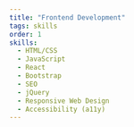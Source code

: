 ```yaml
---
title: "Frontend Development"
tags: skills
order: 1
skills:
  - HTML/CSS
  - JavaScript
  - React
  - Bootstrap
  - SEO
  - jQuery
  - Responsive Web Design
  - Accessibility (a11y)
---
```

